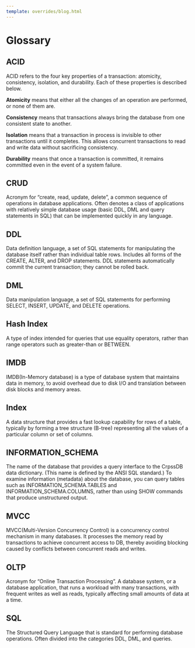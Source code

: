 ```yaml
---
template: overrides/blog.html
---
```


# Glossary

## ACID
ACID refers to the four key properties of a transaction: atomicity, consistency, isolation, and durability. Each of these properties is described below.

**Atomicity** means that either all the changes of an operation are performed, or none of them are.

**Consistency** means that transactions always bring the database from one consistent state to another.

**Isolation** means that a transaction in process is invisible to other transactions until it completes. This allows concurrent transactions to read and write data without sacrificing consistency.

**Durability** means that once a transaction is committed, it remains committed even in the event of a system failure.

## CRUD
Acronym for “create, read, update, delete”, a common sequence of operations in database applications. Often denotes a class of applications with relatively simple database usage (basic DDL, DML and query statements in SQL) that can be implemented quickly in any language.

## DDL
Data definition language, a set of SQL statements for manipulating the database itself rather than individual table rows. Includes all forms of the CREATE, ALTER, and DROP statements.
DDL statements automatically commit the current transaction; they cannot be rolled back.

## DML
Data manipulation language, a set of SQL statements for performing SELECT, INSERT, UPDATE, and DELETE operations.

## Hash Index
A type of index intended for queries that use equality operators, rather than range operators such as greater-than or BETWEEN.

## IMDB
IMDB(In-Memory database) is a type of database system that maintains data in memory, to avoid overhead due to disk I/O and translation between disk blocks and memory areas.

## Index
A data structure that provides a fast lookup capability for rows of a table, typically by forming a tree structure (B-tree) representing all the values of a particular column or set of columns.

## INFORMATION_SCHEMA
The name of the database that provides a query interface to the CrpssDB data dictionary. (This name is defined by the ANSI SQL standard.) To examine information (metadata) about the database, you can query tables such as INFORMATION_SCHEMA.TABLES and INFORMATION_SCHEMA.COLUMNS, rather than using SHOW commands that produce unstructured output.

## MVCC
MVCC(Multi-Version Concurrency Control) is a concurrency control mechanism in many databases. It processes the memory read by transactions to achieve concurrent access to DB, thereby avoiding blocking caused by conflicts between concurrent reads and writes.

## OLTP
Acronym for “Online Transaction Processing”. A database system, or a database application, that runs a workload with many transactions, with frequent writes as well as reads, typically affecting small amounts of data at a time.

## SQL
The Structured Query Language that is standard for performing database operations. Often divided into the categories DDL, DML, and queries. 

